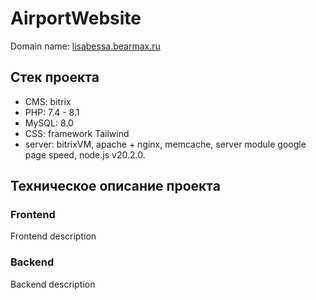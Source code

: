 # AirportWebsite

Domain name: [lisabessa.bearmax.ru](lisabessa.bearmax.ru)

## Стек проекта

- CMS: bitrix
- PHP: 7.4 - 8.1
- MySQL: 8.0
- CSS: framework Tailwind
- server: bitrixVM, apache + nginx, memcache, server module google page speed, node.js v20.2.0.

## Техническое описание проекта

### Frontend
Frontend description

### Backend
Backend description


